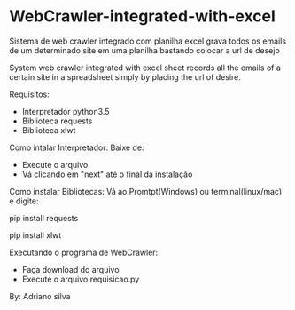 # WebCrawler-integrated-with-excel



Sistema de web crawler integrado com planilha excel grava todos os emails de um determinado site em uma planilha bastando colocar a url de desejo

System web crawler integrated with excel sheet records all the emails of a certain site in a spreadsheet simply by placing the url of desire.

Requisitos:
- Interpretador python3.5
- Biblioteca requests
- Biblioteca xlwt



Como intalar Interpretador:
Baixe de:
- Execute o arquivo
- Vá clicando em "next" até o final da instalação

Como instalar Bibliotecas:
Vá ao Promtpt(Windows) ou terminal(linux/mac) e digite:

pip install requests 

pip install xlwt

Executando o programa de WebCrawler:
- Faça download do arquivo
- Execute o arquivo requisicao.py 



By: Adriano silva
